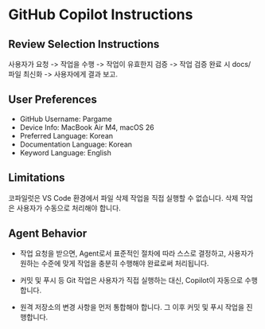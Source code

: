 # GitHub Copilot Instructions

## Review Selection Instructions
사용자가 요청 -> 작업을 수행 -> 작업이 유효한지 검증 -> 작업 검증 완료 시 docs/ 파일 최신화 -> 사용자에게 결과 보고.

## User Preferences
- GitHub Username: Pargame
- Device Info: MacBook Air M4, macOS 26
- Preferred Language: Korean
- Documentation Language: Korean
- Keyword Language: English

## Limitations
코파일럿은 VS Code 환경에서 파일 삭제 작업을 직접 실행할 수 없습니다. 삭제 작업은 사용자가 수동으로 처리해야 합니다.

## Agent Behavior
- 작업 요청을 받으면, Agent로서 표준적인 절차에 따라 스스로 결정하고, 사용자가 원하는 수준에 맞게 작업을 충분히 수행해야 완료로써 처리됩니다.

- 커밋 및 푸시 등 Git 작업은 사용자가 직접 실행하는 대신, Copilot이 자동으로 수행합니다.
- 원격 저장소의 변경 사항을 먼저 통합해야 합니다. 그 이후 커밋 및 푸시 작업을 진행합니다.